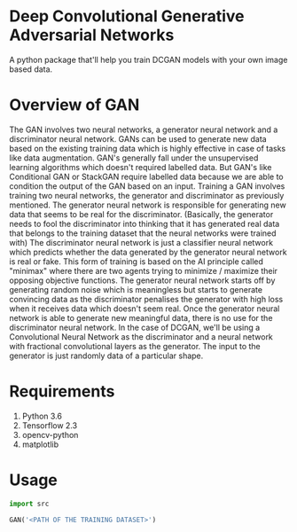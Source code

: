 # Deep Convolutional Generative Adversarial Networks
A python package that'll help you train DCGAN models with your own image based data.

# Overview of GAN 
The GAN involves two neural networks, a generator neural network and a discriminator neural network. 
GANs can be used to generate new data based on the existing training data which is highly effective in case of tasks like data augmentation.
GAN's generally fall under the unsupervised learning algorithms which doesn't required labelled data. 
But GAN's like Conditional GAN or StackGAN require labelled data because we are able to condition the output of the GAN based on an input.
Training a GAN involves training two neural networks, the generator and discriminator as previously mentioned. 
The generator neural network is responsible for generating new data that seems to be real for the discriminator. (Basically, the generator needs to fool the discriminator into thinking that it has generated real data that belongs to the training dataset that the neural networks were trained with)
The discriminator neural network is just a classifier neural network which predicts whether the data generated by the generator neural network is real or fake.
This form of training is based on the AI principle called "minimax" where there are two agents trying to minimize / maximize their opposing objective functions.
The generator neural network starts off by generating random noise which is meaningless but starts to generate convincing data as the discriminator penalises the generator with high loss when it receives data which doesn't seem real.
Once the generator neural network is able to generate new meaningful data, there is no use for the discriminator neural network. In the case of DCGAN, we'll be using a Convolutional Neural Network as the discriminator and a neural network with fractional convolutional layers as the generator.
The input to the generator is just randomly data of a particular shape.

# Requirements
1. Python 3.6
2. Tensorflow 2.3
3. opencv-python
4. matplotlib

# Usage
```python
import src

GAN('<PATH OF THE TRAINING DATASET>')
```
